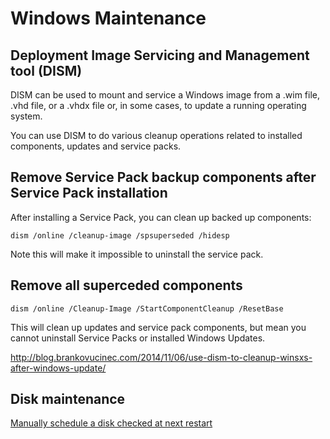 # Windows Maintenance

## Deployment Image Servicing and Management tool (DISM)

DISM can be used to mount and service a Windows image from a .wim file, .vhd file, or a .vhdx file or, in some cases, to update a running operating system.

You can use DISM to do various cleanup operations related to installed components, updates and service packs.

## Remove Service Pack backup components after Service Pack installation

After installing a Service Pack, you can clean up backed up components:

    dism /online /cleanup-image /spsuperseded /hidesp

Note this will make it impossible to uninstall the service pack.

## Remove all superceded components

    dism /online /Cleanup-Image /StartComponentCleanup /ResetBase

This will clean up updates and service pack components, but mean you cannot uninstall Service Packs or installed Windows Updates.

http://blog.brankovucinec.com/2014/11/06/use-dism-to-cleanup-winsxs-after-windows-update/

## Disk maintenance

[Manually schedule a disk checked at next restart](/2011/08/04/manually-schedule-a-disk-check-at-next-restart/)